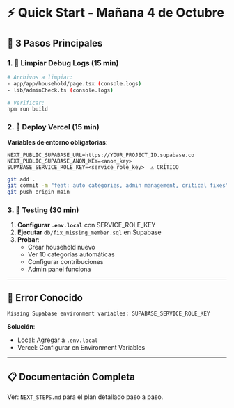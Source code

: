 # ⚡ Quick Start - Mañana 4 de Octubre

## 🎯 3 Pasos Principales

### 1. 🧹 Limpiar Debug Logs (15 min)
```bash
# Archivos a limpiar:
- app/app/household/page.tsx (console.logs)
- lib/adminCheck.ts (console.logs)

# Verificar:
npm run build
```

### 2. 🚀 Deploy Vercel (15 min)

**Variables de entorno obligatorias**:
```env
NEXT_PUBLIC_SUPABASE_URL=https://YOUR_PROJECT_ID.supabase.co
NEXT_PUBLIC_SUPABASE_ANON_KEY=<anon_key>
SUPABASE_SERVICE_ROLE_KEY=<service_role_key>  ⚠️ CRÍTICO
```

```bash
git add .
git commit -m "feat: auto categories, admin management, critical fixes"
git push origin main
```

### 3. 🧪 Testing (30 min)

1. **Configurar `.env.local`** con SERVICE_ROLE_KEY
2. **Ejecutar** `db/fix_missing_member.sql` en Supabase
3. **Probar**:
   - Crear household nuevo
   - Ver 10 categorías automáticas
   - Configurar contribuciones
   - Admin panel funciona

---

## 🚨 Error Conocido

```
Missing Supabase environment variables: SUPABASE_SERVICE_ROLE_KEY
```

**Solución**: 
- Local: Agregar a `.env.local`
- Vercel: Configurar en Environment Variables

---

## 📋 Documentación Completa

Ver: `NEXT_STEPS.md` para el plan detallado paso a paso.
